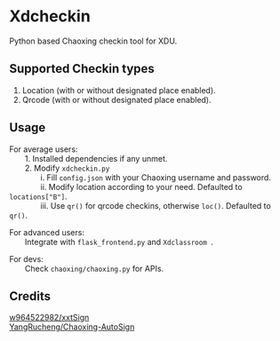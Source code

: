 # Xdcheckin
Python based Chaoxing checkin tool for XDU.

## Supported Checkin types
1. Location (with or without designated place enabled). <br>
2. Qrcode (with or without designated place enabled).

## Usage
For average users: <br>
&emsp;&emsp;1. Installed dependencies if any unmet. <br>
&emsp;&emsp;2. Modify ```xdcheckin.py``` <br>
&emsp;&emsp;&emsp;&emsp;i.   Fill ```config.json``` with your Chaoxing username and password. <br>
&emsp;&emsp;&emsp;&emsp;ii.  Modify location according to your need. Defaulted to ```locations["B"]```. <br>
&emsp;&emsp;&emsp;&emsp;iii. Use ```qr()``` for qrcode checkins, otherwise ```loc()```. Defaulted to ```qr()```.

For advanced users: <br>
&emsp;&emsp;Integrate with ```flask_frontend.py``` and ```Xdclassroom ```.

For devs: <br>
&emsp;&emsp;Check ```chaoxing/chaoxing.py``` for APIs.

## Credits
[w964522982/xxtSign](https://github.com/w964522982/xxtSign) <br>
[YangRucheng/Chaoxing-AutoSign](https://github.com/YangRucheng/Chaoxing-AutoSign)
